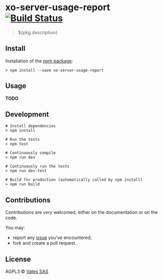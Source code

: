 # xo-server-usage-report [![Build Status](https://travis-ci.org/vatesfr/xo-server-usage-report.png?branch=master)](https://travis-ci.org/vatesfr/xo-server-usage-report)

> ${pkg.description}

## Install

Installation of the [npm package](https://npmjs.org/package/xo-server-usage-report):

```
> npm install --save xo-server-usage-report
```

## Usage

**TODO**

## Development

```
# Install dependencies
> npm install

# Run the tests
> npm test

# Continuously compile
> npm run dev

# Continuously run the tests
> npm run dev-test

# Build for production (automatically called by npm install)
> npm run build
```

## Contributions

Contributions are *very* welcomed, either on the documentation or on
the code.

You may:

- report any [issue](https://github.com/vatesfr/xo-server-usage-report/issues)
  you've encountered;
- fork and create a pull request.

## License

AGPL3 © [Vates SAS](http://vates.fr)
